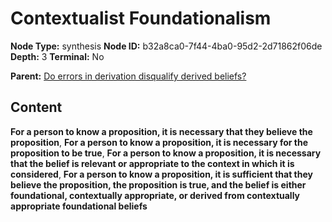 # Contextualist Foundationalism

**Node Type:** synthesis
**Node ID:** b32a8ca0-7f44-4ba0-95d2-2d71862f06de
**Depth:** 3
**Terminal:** No

**Parent:** [Do errors in derivation disqualify derived beliefs?](do-errors-in-derivation-disqualify-derived-beliefs.md)

## Content

**For a person to know a proposition, it is necessary that they believe the proposition**, **For a person to know a proposition, it is necessary for the proposition to be true**, **For a person to know a proposition, it is necessary that the belief is relevant or appropriate to the context in which it is considered**, **For a person to know a proposition, it is sufficient that they believe the proposition, the proposition is true, and the belief is either foundational, contextually appropriate, or derived from contextually appropriate foundational beliefs**
